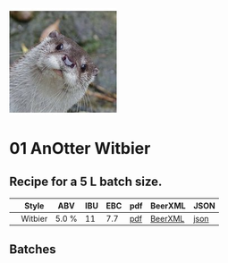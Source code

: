 ![logo](./01_AnOtter_Witbier.jpeg)

# 01 AnOtter Witbier

## Recipe for a 5 L batch size.

|    | Style   | ABV   | IBU | EBC | pdf                                     | BeerXML                                      | JSON                                       |
|----|---------|-------|-----|-----|-----------------------------------------|----------------------------------------------|--------------------------------------------|
|    | Witbier | 5.0 % | 11  | 7.7 |[pdf](./01_AnOtter_Witbier.pdf)          | [BeerXML](./01_AnOtter_Witbier.xml)          | [json](./01_AnOtter_Witbier.json)    |

## Batches

